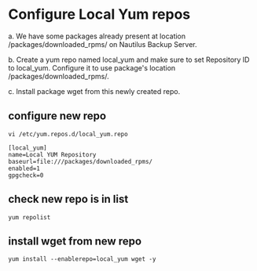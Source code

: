 # Configure Local Yum repos
a. We have some packages already present at location /packages/downloaded_rpms/ on Nautilus Backup Server.

b. Create a yum repo named local_yum and make sure to set Repository ID to local_yum. Configure it to use package's location /packages/downloaded_rpms/.

c. Install package wget from this newly created repo.

## configure new repo
`vi /etc/yum.repos.d/local_yum.repo`
```
[local_yum]
name=Local YUM Repository
baseurl=file:///packages/downloaded_rpms/
enabled=1
gpgcheck=0

```
## check new repo is in list
`yum repolist`
## install wget from new repo
`yum install --enablerepo=local_yum wget -y`